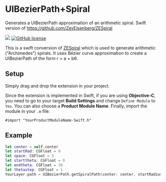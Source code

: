 # UIBezierPath+Spiral
Generates a UIBezierPath approximation of an arithmetic spiral. Swift version of https://github.com/ZevEisenberg/ZESpiral

[![](http://img.shields.io/badge/iOS-9.0%2B-lightgrey.svg)]()
[![GitHub license](https://img.shields.io/github/license/mashape/apistatus.svg)](https://github.com/mabdulsubhan/UIBezierPath-Spiral)

This is a swift conversion of [ZESpiral](https://github.com/ZevEisenberg/ZESpiral) which is used to generate arithmetic (“Archimedes”) spirals. It uses Bézier curve approximation to create a UIBezierPath of the form r = a + bθ.  

## Setup

Simply drag and drop the extension in your project.

Since the extension is implemented in Swift, if you are using **Objective-C**, you need to go to your target **Build Settings** and change `Define Module` to `Yes`. You can also choose a **Product Module Name**. Finally, import the module in your `.m` file:

```objc
#import "YourProductModuleName-Swift.h"
```

## Example

```swift
let center = self.center
let startRad: CGFloat = 0
let space: CGFloat = 5
let starttheta: CGFloat = 0
let endtheta: CGFloat = 30
let thetastep: CGFloat = 1
YourLayer.path = UIBezierPath.getSpiralPath(center: center, startRadius: startRad, spacePerLoop: space, startTheta: starttheta, endTheta: endtheta, thetaStep: thetastep).cgPath
```
